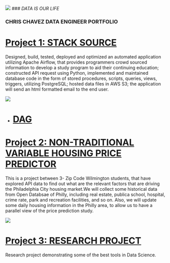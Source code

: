 ![](IMG_FILES/BIG_DATA.png)
*### DATA IS OUR LIFE*  


### CHRIS CHAVEZ DATA ENGINEER PORTFOLIO 


# [Project 1: STACK SOURCE](https://zu1ude1ta.github.io/AirflowProject/)

Designed, build, tested, deployed and optimized an automated application utilizing Apache Airflow, that provides programmers crowd sourced information to develop a study program to aid their continuing education; constructed API request using Python, implemented and maintained database code in the form of stored procedures, scripts, queries, views, triggers, utilizing PostgreSQL; hosted data files in AWS S3; the application will send an html formatted email to the end user.<br>

![](/images/airflowpipe.jpg.png)

  - # [DAG](https://github.com/Zu1uDe1ta/AirflowProject/blob/master/stackoverflow_questions/atp_data11.py)



# [Project 2: NON-TRADITIONAL VARIABLE HOUSING PRICE PREDICTOR ](https://malbt.github.io/ZCW.DataGroupProject/) 

This is a project between 3- Zip Code Wilmington students, that have explored API data to find out what are the relevant factors that are driving the Philadelphia City housing market.We will collect some historical data from Open Databsae of Philly, including real estate, publica school, hospital, crime rate, park and recreation facilities, and so on. Also, we will update some daily housing information in the Philly area, to allow us to have a parallel view of the price prediction study.

![](/images/flowimage.jpg)

# [Project 3: RESEARCH PROJECT](https://zu1ude1ta.github.io/RESEARCH_PROJECT/)

Research project demonstrating some of the best tools in Data Science. 
